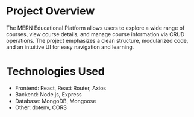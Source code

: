 # Project Overview

The MERN Educational Platform allows users to explore a wide range of courses, view course details, and manage course information via CRUD operations.
The project emphasizes a clean structure, modularized code, and an intuitive UI for easy navigation and learning.

# Technologies Used

 * Frontend: React, React Router, Axios
 * Backend: Node.js, Express
 * Database: MongoDB, Mongoose
 * Other: dotenv, CORS
